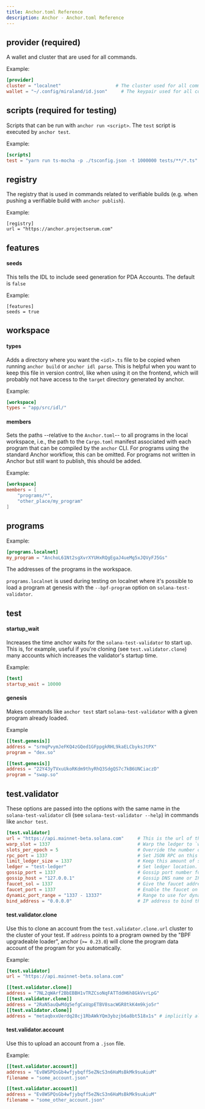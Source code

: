 ```yaml
---
title: Anchor.toml Reference
description: Anchor - Anchor.toml Reference
---
```


## provider (required)

A wallet and cluster that are used for all commands.

Example:

```toml
[provider]
cluster = "localnet"                    # The cluster used for all commands.
wallet = "~/.config/miraland/id.json"     # The keypair used for all commands.
```

## scripts (required for testing)

Scripts that can be run with `anchor run <script>`. The `test` script is executed by `anchor test`.

Example:

```toml
[scripts]
test = "yarn run ts-mocha -p ./tsconfig.json -t 1000000 tests/**/*.ts"
```

## registry

The registry that is used in commands related to verifiable builds (e.g. when pushing a verifiable build with `anchor publish`).

Example:

```
[registry]
url = "https://anchor.projectserum.com"
```

## features

#### seeds

This tells the IDL to include seed generation for PDA Accounts. The default is `false`

Example:

```
[features]
seeds = true
```

## workspace

#### types

Adds a directory where you want the `<idl>.ts` file to be copied when running `anchor build` or `anchor idl parse`. This is helpful when you want to keep this file in version control, like when using it on the frontend, which will probably not have access to the `target` directory generated by anchor.

Example:

```toml
[workspace]
types = "app/src/idl/"
```

#### members

Sets the paths --relative to the `Anchor.toml`--
   to all programs in the local
   workspace, i.e., the path to the `Cargo.toml` manifest associated with each
   program that can be compiled by the `anchor` CLI. For programs using the
   standard Anchor workflow, this can be omitted. For programs not written in Anchor
   but still want to publish, this should be added.

Example:

```toml
[workspace]
members = [
    "programs/*",
    "other_place/my_program"
]
```

## programs

Example:

```toml
[programs.localnet]
my_program = "AnchoL61Nt2sgXvrXYUHxRQgEgaJ4ueMg5xJQVyFJ5Gs"
```

The addresses of the programs in the workspace.

`programs.localnet` is used during testing on localnet where it's possible to load a program at genesis with the `--bpf-program` option on `solana-test-validator`.

## test

#### startup_wait

Increases the time anchor waits for the `solana-test-validator` to start up. This is, for example, useful if you're cloning (see `test.validator.clone`) many accounts which increases the validator's startup time.

Example:

```toml
[test]
startup_wait = 10000
```

#### genesis

Makes commands like `anchor test` start `solana-test-validator` with a given program already loaded.

Example

```toml
[[test.genesis]]
address = "srmqPvymJeFKQ4zGQed1GFppgkRHL9kaELCbyksJtPX"
program = "dex.so"

[[test.genesis]]
address = "22Y43yTVxuUkoRKdm9thyRhQ3SdgQS7c7kB6UNCiaczD"
program = "swap.so"
```

## test.validator

These options are passed into the options with the same name in the `solana-test-validator` cli (see `solana-test-validator --help`) in commands like `anchor test`.

```toml
[test.validator]
url = "https://api.mainnet-beta.solana.com"     # This is the url of the cluster that accounts are cloned from (See `test.validator.clone`).
warp_slot = 1337                                # Warp the ledger to `warp_slot` after starting the validator.
slots_per_epoch = 5                             # Override the number of slots in an epoch.
rpc_port = 1337                                 # Set JSON RPC on this port, and the next port for the RPC websocket.
limit_ledger_size = 1337                        # Keep this amount of shreds in root slots.
ledger = "test-ledger"                          # Set ledger location.
gossip_port = 1337                              # Gossip port number for the validator.
gossip_host = "127.0.0.1"                       # Gossip DNS name or IP address for the validator to advertise in gossip.
faucet_sol = 1337                               # Give the faucet address this much SOL in genesis.
faucet_port = 1337                              # Enable the faucet on this port.
dynamic_port_range = "1337 - 13337"             # Range to use for dynamically assigned ports.
bind_address = "0.0.0.0"                        # IP address to bind the validator ports.
```

#### test.validator.clone

Use this to clone an account from the `test.validator.clone.url` cluster to the cluster of your test.
If `address` points to a program owned by the "BPF upgradeable loader", anchor (`>= 0.23.0`) will clone the
program data account of the program for you automatically.

Example:

```toml
[test.validator]
url = "https://api.mainnet-beta.solana.com"

[[test.validator.clone]]
address = "7NL2qWArf2BbEBBH1vTRZCsoNqFATTddH6h8GkVvrLpG"
[[test.validator.clone]]
address = "2RaN5auQwMdg5efgCaVqpETBV8sacWGR8tkK4m9kjo5r"
[[test.validator.clone]]
address = "metaqbxxUerdq28cj1RbAWkYQm3ybzjb6a8bt518x1s" # implicitly also clones PwDiXFxQsGra4sFFTT8r1QWRMd4vfumiWC1jfWNfdYT
```

#### test.validator.account

Use this to upload an account from a `.json` file.

Example:

```toml
[[test.validator.account]]
address = "Ev8WSPQsGb4wfjybqff5eZNcS3n6HaMsBkMk9suAiuM"
filename = "some_account.json"

[[test.validator.account]]
address = "Ev8WSPQsGb4wfjybqff5eZNcS3n6HaMsBkMk9suAiuM"
filename = "some_other_account.json"
```
